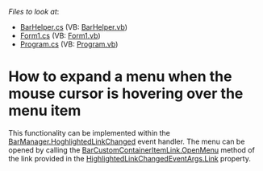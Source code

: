 <!-- default file list -->
*Files to look at*:

* [BarHelper.cs](./CS/Q253018/BarHelper.cs) (VB: [BarHelper.vb](./VB/Q253018/BarHelper.vb))
* [Form1.cs](./CS/Q253018/Form1.cs) (VB: [Form1.vb](./VB/Q253018/Form1.vb))
* [Program.cs](./CS/Q253018/Program.cs) (VB: [Program.vb](./VB/Q253018/Program.vb))
<!-- default file list end -->
# How to expand a menu when the mouse cursor is hovering over the menu item


<p>This functionality can be implemented within the <a href="http://documentation.devexpress.com/#WindowsForms/DevExpressXtraBarsBarManager_HighlightedLinkChangedtopic">BarManager.HoghlightedLinkChanged</a> event handler. The menu can be opened by calling the <a href="http://documentation.devexpress.com/#WindowsForms/DevExpressXtraBarsBarCustomContainerItemLink_OpenMenutopic">BarCustomContainerItemLink.OpenMenu</a> method of the link provided in the <a href="http://documentation.devexpress.com/#WindowsForms/DevExpressXtraBarsHighlightedLinkChangedEventArgs_Linktopic">HighlightedLinkChangedEventArgs.Link</a> property.</p>

<br/>


